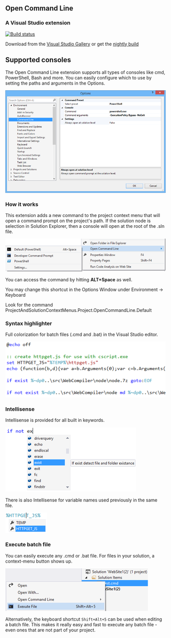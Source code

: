 ## Open Command Line
### A Visual Studio extension

[![Build status](https://ci.appveyor.com/api/projects/status/1jah71aylecjbkeh?svg=true)](https://ci.appveyor.com/project/madskristensen/opencommandline)

Download from the
[Visual Studio Gallery](https://visualstudiogallery.msdn.microsoft.com/4e84e2cf-2d6b-472a-b1e2-b84932511379)
or get the
[nightly build](http://vsixgallery.com/extension/f4ab1e64-5d35-4f06-bad9-bf414f4b3bbb/)

## Supported consoles

The Open Command Line extension supports all types of consoles like cmd, PowerShell,
Bash and more. You can easily configure which to use by setting the paths and arguments
in the Options.

![Open Command Line](screenshots/options.png)

### How it works

This extension adds a new command to the project context menu that will open
a command prompt on the project's path. If the solution node is selection in Solution
Explorer, then a console will open at the root of the .sln file.

![Open Command Line](screenshots/context-menu.png)

You can access the command by hitting **ALT+Space** as well.

You may change this shortcut in the Options Window under Environment -> Keyboard

Look for the command ProjectAndSolutionContextMenus.Project.OpenCommandLine.Default

### Syntax highlighter

Full colorization for batch files (.cmd and .bat) in the Visual Studio
editor.

![Batch file colorizer](screenshots/classifier.png)

### Intellisense

Intellisense is provided for all built in keywords.

![Intellisense keywords](screenshots/intellisense.png)

There is also Intellisense for variable names used previously in the
same file.

![Intellisense variables](screenshots/intellisense-variables.png)

### Execute batch file

You can easily execute any .cmd or .bat file. For files in your solution,
a context-menu button shows up.

![Execute batch file](screenshots/execute-context-menu.png)

Alternatively, the keyboard shortcut `Shift+Alt+5` can be used when
editing a batch file. This makes it really easy and fast to execute
any batch file - even ones that are not part of your project.